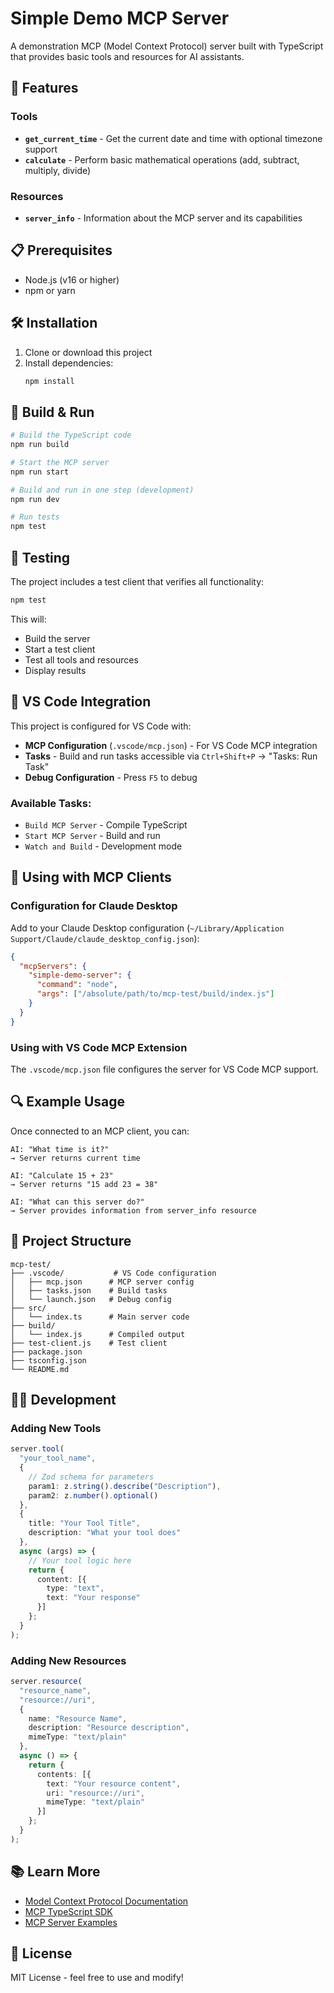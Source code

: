 # Simple Demo MCP Server

A demonstration MCP (Model Context Protocol) server built with TypeScript that provides basic tools and resources for AI assistants.

## 🚀 Features

### Tools
- **`get_current_time`** - Get the current date and time with optional timezone support
- **`calculate`** - Perform basic mathematical operations (add, subtract, multiply, divide)

### Resources
- **`server_info`** - Information about the MCP server and its capabilities

## 📋 Prerequisites

- Node.js (v16 or higher)
- npm or yarn

## 🛠️ Installation

1. Clone or download this project
2. Install dependencies:
   ```bash
   npm install
   ```

## 🔨 Build & Run

```bash
# Build the TypeScript code
npm run build

# Start the MCP server
npm run start

# Build and run in one step (development)
npm run dev

# Run tests
npm test
```

## 🧪 Testing

The project includes a test client that verifies all functionality:

```bash
npm test
```

This will:
- Build the server
- Start a test client
- Test all tools and resources
- Display results

## 🔧 VS Code Integration

This project is configured for VS Code with:

- **MCP Configuration** (`.vscode/mcp.json`) - For VS Code MCP integration
- **Tasks** - Build and run tasks accessible via `Ctrl+Shift+P` → "Tasks: Run Task"
- **Debug Configuration** - Press `F5` to debug

### Available Tasks:
- `Build MCP Server` - Compile TypeScript
- `Start MCP Server` - Build and run
- `Watch and Build` - Development mode

## 📡 Using with MCP Clients

### Configuration for Claude Desktop

Add to your Claude Desktop configuration (`~/Library/Application Support/Claude/claude_desktop_config.json`):

```json
{
  "mcpServers": {
    "simple-demo-server": {
      "command": "node",
      "args": ["/absolute/path/to/mcp-test/build/index.js"]
    }
  }
}
```

### Using with VS Code MCP Extension

The `.vscode/mcp.json` file configures the server for VS Code MCP support.

## 🔍 Example Usage

Once connected to an MCP client, you can:

```
AI: "What time is it?"
→ Server returns current time

AI: "Calculate 15 + 23"  
→ Server returns "15 add 23 = 38"

AI: "What can this server do?"
→ Server provides information from server_info resource
```

## 📁 Project Structure

```
mcp-test/
├── .vscode/           # VS Code configuration
│   ├── mcp.json      # MCP server config
│   ├── tasks.json    # Build tasks
│   └── launch.json   # Debug config
├── src/
│   └── index.ts      # Main server code
├── build/
│   └── index.js      # Compiled output
├── test-client.js    # Test client
├── package.json
├── tsconfig.json
└── README.md
```

## 🧑‍💻 Development

### Adding New Tools

```typescript
server.tool(
  "your_tool_name",
  {
    // Zod schema for parameters
    param1: z.string().describe("Description"),
    param2: z.number().optional()
  },
  {
    title: "Your Tool Title",
    description: "What your tool does"
  },
  async (args) => {
    // Your tool logic here
    return {
      content: [{
        type: "text",
        text: "Your response"
      }]
    };
  }
);
```

### Adding New Resources

```typescript
server.resource(
  "resource_name",
  "resource://uri",
  {
    name: "Resource Name", 
    description: "Resource description",
    mimeType: "text/plain"
  },
  async () => {
    return {
      contents: [{
        text: "Your resource content",
        uri: "resource://uri",
        mimeType: "text/plain"
      }]
    };
  }
);
```

## 📚 Learn More

- [Model Context Protocol Documentation](https://modelcontextprotocol.io)
- [MCP TypeScript SDK](https://github.com/modelcontextprotocol/typescript-sdk)
- [MCP Server Examples](https://github.com/modelcontextprotocol/servers)

## 📄 License

MIT License - feel free to use and modify!
